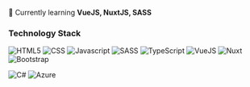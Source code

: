 <!--
**mikaelmontano/mikaelmontano** is a ✨ _special_ ✨ repository because its `README.md` (this file) appears on your GitHub profile.

Here are some ideas to get you started:

- 🔭 I’m currently working on ...
- .
- 👯 I’m looking to collaborate on ...
- 🤔 I’m looking for help with ...
- 💬 Ask me about ...
- 📫 How to reach me: ...
- 😄 Pronouns: ...
- ⚡ Fun fact: ...
-->

🌱 Currently learning **VueJS, NuxtJS, SASS**

### Technology Stack

<img alt="HTML5" src="https://img.shields.io/badge/html5%20-%23E34F26.svg?&style=for-the-badge&logo=html5&logoColor=white" /> <img alt="CSS" src="https://img.shields.io/badge/css3%20-%231572B6.svg?&style=for-the-badge&logo=css3&logoColor=white" /> <img alt="Javascript" src="https://img.shields.io/badge/javascript-%23F7DF1E.svg?&style=for-the-badge&logo=javascript&logoColor=black" /> <img alt="SASS" src="https://img.shields.io/badge/sass%20-%23CC6699.svg?&style=for-the-badge&logo=sass&logoColor=white" /> <img alt="TypeScript" src="https://img.shields.io/badge/typescript%20-%23007ACC.svg?&style=for-the-badge&logo=typescript&logoColor=white" /> <img alt="VueJS" src="https://img.shields.io/badge/vuejs%20-%2335495e.svg?&style=for-the-badge&logo=vue.js&logoColor=%234FC08D" /> <img alt="Nuxt" src="https://img.shields.io/badge/c%20sharp-%23239120.svg?&style=for-the-badge&logo=nuxt&logoColor=white" /> <img alt="Bootstrap" src="https://img.shields.io/badge/bootstrap%20-%23563D7C.svg?&style=for-the-badge&logo=bootstrap&logoColor=white" /> 

<img alt="C#" src="https://img.shields.io/badge/c%20sharp-%23239120.svg?&style=for-the-badge&logo=c%20sharp&logoColor=white" /> <img alt="Azure" src="https://img.shields.io/badge/Microsoft%20Azure-0089D6?logo=microsoft-azure&logoColor=white&style=for-the-badge" /> 
